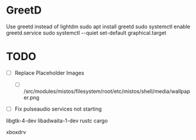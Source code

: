 # GreetD
Use greetd instead of lightdm
sudo apt install greetd
sudo systemctl enable greetd.service
sudo systemctl --quiet set-default graphical.target

# TODO
* [ ] Replace Placeholder Images
  * [ ] /src/modules/mistos/filesystem/root/etc/mistos/shell/media/wallpaper.png
* [ ] Fix pulseaudio services not starting


libgtk-4-dev libadwaita-1-dev rustc cargo

xboxdrv